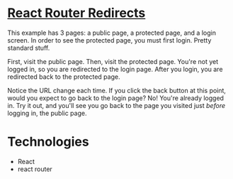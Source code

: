 # [React Router Redirects](https://v5.reactrouter.com/web/example/auth-workflow)

This example has 3 pages: a public page, a protected
page, and a login screen. In order to see the protected
page, you must first login. Pretty standard stuff.

First, visit the public page. Then, visit the protected
page. You're not yet logged in, so you are redirected
to the login page. After you login, you are redirected
back to the protected page.

Notice the URL change each time. If you click the back
button at this point, would you expect to go back to the
login page? No! You're already logged in. Try it out,
and you'll see you go back to the page you visited
just *before* logging in, the public page.

# Technologies
* React
* react router

